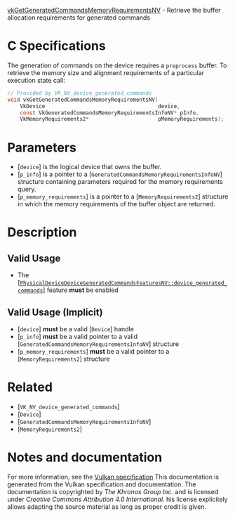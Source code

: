 [vkGetGeneratedCommandsMemoryRequirementsNV](https://www.khronos.org/registry/vulkan/specs/1.3-extensions/man/html/vkGetGeneratedCommandsMemoryRequirementsNV.html) - Retrieve the buffer allocation requirements for generated commands

# C Specifications
The generation of commands on the device requires a `preprocess` buffer.
To retrieve the memory size and alignment requirements of a particular
execution state call:
```c
// Provided by VK_NV_device_generated_commands
void vkGetGeneratedCommandsMemoryRequirementsNV(
    VkDevice                                    device,
    const VkGeneratedCommandsMemoryRequirementsInfoNV* pInfo,
    VkMemoryRequirements2*                      pMemoryRequirements);
```

# Parameters
- [`device`] is the logical device that owns the buffer.
- [`p_info`] is a pointer to a [`GeneratedCommandsMemoryRequirementsInfoNV`] structure containing parameters required for the memory requirements query.
- [`p_memory_requirements`] is a pointer to a [`MemoryRequirements2`] structure in which the memory requirements of the buffer object are returned.

# Description
## Valid Usage
-    The [[`PhysicalDeviceDeviceGeneratedCommandsFeaturesNV::device_generated_commands`]](https://www.khronos.org/registry/vulkan/specs/1.3-extensions/html/vkspec.html#features-deviceGeneratedCommands) feature  **must**  be enabled

## Valid Usage (Implicit)
-  [`device`] **must**  be a valid [`Device`] handle
-  [`p_info`] **must**  be a valid pointer to a valid [`GeneratedCommandsMemoryRequirementsInfoNV`] structure
-  [`p_memory_requirements`] **must**  be a valid pointer to a [`MemoryRequirements2`] structure

# Related
- [`VK_NV_device_generated_commands`]
- [`Device`]
- [`GeneratedCommandsMemoryRequirementsInfoNV`]
- [`MemoryRequirements2`]

# Notes and documentation
For more information, see the [Vulkan specification](https://www.khronos.org/registry/vulkan/specs/1.3-extensions/html/vkspec.html)
This documentation is generated from the Vulkan specification and documentation.
The documentation is copyrighted by *The Khronos Group Inc.* and is licensed under *Creative Commons Attribution 4.0 International*.
his license explicitely allows adapting the source material as long as proper credit is given.
        